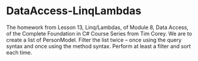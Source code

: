 # DataAccess-LinqLambdas
The homework from Lesson 13, Linq/Lambdas, of Module 8, Data Access, of the Complete Foundation in C# Course Series from Tim Corey. We are to create a list of PersonModel. Filter the list twice – once using the query syntax and once using the method syntax. Perform at least a filter and sort each time.
